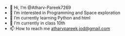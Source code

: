 - 👋 Hi, I’m @Atharv-Pareek7269
- 👀 I’m interested in Programming and Space exploration
- 🌱 I’m currently learning Python and html
- 📕 I'm currently in class 10th
- 📫 How to reach me atharvpareek.jod@gmail.com

<!---
Atharv-Pareek7269/Atharv-Pareek7269 is a ✨ special ✨ repository because its `README.md` (this file) appears on your GitHub profile.
You can click the Preview link to take a look at your changes.
--->
